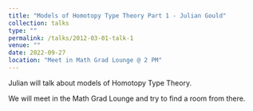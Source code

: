 ```yaml
---
title: "Models of Homotopy Type Theory Part 1 - Julian Gould"
collection: talks
type: ""
permalink: /talks/2012-03-01-talk-1
venue: ""
date: 2022-09-27
location: "Meet in Math Grad Lounge @ 2 PM"
---
```


Julian will talk about models of Homotopy Type Theory.

We will meet in the Math Grad Lounge and try to find a room from there.

